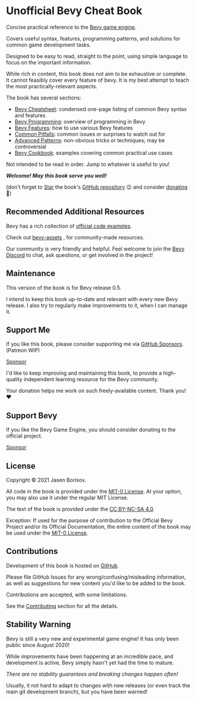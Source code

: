 # Unofficial Bevy Cheat Book

Concise practical reference to the
[Bevy game engine](https://github.com/bevyengine/bevy).

Covers useful syntax, features, programming patterns, and solutions for
common game development tasks.

Designed to be easy to read, straight to the point, using simple language
to focus on the important information.

While rich in content, this book does not aim to be exhaustive or complete. It
cannot feasibly cover every feature of bevy. It is my best attempt to teach
the most practically-relevant aspects.

The book has several sections:

  - [Bevy Cheatsheet](./cheatsheet.md):
    condensed one-page listing of common Bevy syntax and features
  - [Bevy Programming](./programming/_index.md):
    overview of programming in Bevy
  - [Bevy Features](./features/_index.md):
    how to use various Bevy features
  - [Common Pitfalls](./pitfalls/_index.md):
    common issues or surprises to watch out for
  - [Advanced Patterns](./patterns/_index.md):
    non-obvious tricks or techniques; may be controversial
  - [Bevy Cookbook](./cookbook/_index.md):
    examples covering common practical use cases

Not intended to be read in order. Jump to whatever is useful to you!

***Welcome! May this book serve you well!***

(don't forget to
<a class="github-button" href="https://github.com/bevy-cheatbook/bevy-cheatbook" data-icon="octicon-star" aria-label="Star bevy-cheatbook/bevy-cheatbook on GitHub">Star</a>
the book's [GitHub repository](https://github.com/bevy-cheatbook/bevy-cheatbook) 😉
and consider [donating](#support-me) 🙂)

## Recommended Additional Resources

Bevy has a rich collection of [official code
examples](https://github.com/bevyengine/bevy/tree/latest/examples#examples).

Check out [bevy-assets](https://bevyengine.org/assets/#assets)
, for community-made resources.

Our community is very friendly and helpful. Feel welcome to join the [Bevy
Discord](https://discord.gg/bevy) to chat, ask questions, or get involved
in the project!

## Maintenance

This version of the book is for Bevy release 0.5.

I intend to keep this book up-to-date and relevant with every new Bevy release.
I also try to regularly make improvements to it, when I can manage it.

## Support Me

If you like this book, please consider supporting me via [GitHub
Sponsors](https://github.com/sponsors/jamadazi). (Patreon WIP)

<a class="github-button" href="https://github.com/sponsors/jamadazi" data-icon="octicon-heart" data-size="large" aria-label="Sponsor @jamadazi on GitHub">Sponsor</a>

I'd like to keep improving and maintaining this book, to provide a high-quality
independent learning resource for the Bevy community.

Your donation helps me work on such freely-available content. Thank you! ❤️

## Support Bevy

If you like the Bevy Game Engine, you should consider donating to the
official project.

<a class="github-button" href="https://github.com/sponsors/cart" data-icon="octicon-heart" data-size="large" aria-label="Sponsor @cart on GitHub">Sponsor</a>

## License

Copyright © 2021 Jasen Borisov.

All code in the book is provided under the
[MIT-0 License](https://github.com/bevy-cheatbook/mit-0).
At your option, you may also use it under the regular MIT License.

The text of the book is provided under the
[CC BY-NC-SA 4.0](https://creativecommons.org/licenses/by-nc-sa/4.0/).

Exception: If used for the purpose of contribution to the Official Bevy
Project and/or its Official Documentation, the entire content of the book
may be used under the [MIT-0 License](https://github.com/bevy-cheatbook/mit-0).

## Contributions

Development of this book is hosted on
[GitHub](https://github.com/bevy-cheatbook/bevy-cheatbook).

Please file GitHub Issues for any wrong/confusing/misleading information,
as well as suggestions for new content you'd like to be added to the book.

Contributions are accepted, with some limitations.

See the [Contributing](./contributing.md) section for all the details.

## Stability Warning

Bevy is still a very new and experimental game engine! It has only been
public since August 2020!

While improvements have been happening at an incredible pace, and development
is active, Bevy simply hasn't yet had the time to mature.

*There are no stability guarantees and breaking changes happen often!*

Usually, it not hard to adapt to changes with new releases (or even track
the main git development branch), but you have been warned!
